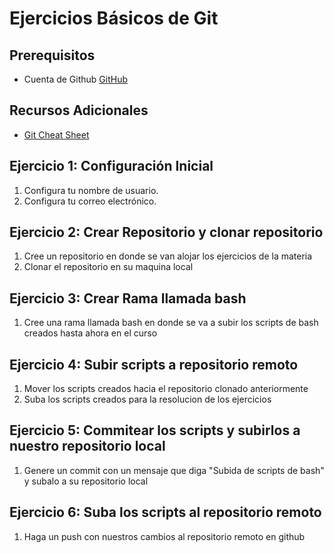 # Ejercicios Básicos de Git

## Prerequisitos

- Cuenta de Github [GitHub](https://github.com)

## Recursos Adicionales
- [Git Cheat Sheet](https://education.github.com/git-cheat-sheet-education.pdf)

## Ejercicio 1: Configuración Inicial
1. Configura tu nombre de usuario.
2. Configura tu correo electrónico.

## Ejercicio 2: Crear Repositorio y clonar repositorio
1. Cree un repositorio en donde se van alojar los ejercicios de la materia
2. Clonar el repositorio en su maquina local


## Ejercicio 3: Crear Rama llamada bash 
1. Cree una rama llamada bash en donde se va a subir los scripts de bash creados hasta ahora en el curso

## Ejercicio 4: Subir scripts a repositorio remoto
1. Mover los scripts creados hacia el repositorio clonado anteriormente
2. Suba los scripts creados para la resolucion de los ejercicios

## Ejercicio 5: Commitear los scripts y subirlos a nuestro repositorio local
1. Genere un commit con un mensaje que diga "Subida de scripts de bash" y subalo a su repositorio local

## Ejercicio 6: Suba los scripts al repositorio remoto
1. Haga un push con nuestros cambios al repositorio remoto en github  



